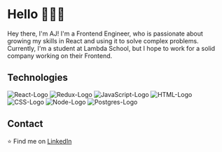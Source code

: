 # Hello :wave::man_technologist:

Hey there, I'm AJ! I'm a Frontend Engineer, who is passionate about growing my skills in React and using it to solve complex problems. Currently, I'm a student at Lambda School, but I hope to work for a solid company working on their Frontend.

## Technologies

![React-Logo](https://camo.githubusercontent.com/b8f9baf34dfa59e5cf63be744777f8f01596535a4bcc1502df3cf39a71d41c23/68747470733a2f2f696d672e736869656c64732e696f2f62616467652f2d52656163742d3333333333333f7374796c653d666c6174266c6f676f3d7265616374) ![Redux-Logo](https://camo.githubusercontent.com/08413b23131d86fc9390a427491f7dff29124c48b1743cc517eb8049058bdc67/68747470733a2f2f696d672e736869656c64732e696f2f62616467652f2d52656475782d3333333333333f7374796c653d666c6174266c6f676f3d7265647578)  ![JavaScript-Logo](https://camo.githubusercontent.com/848defb760c0adff4362c04283f254f633ea8eff177c1640b209429d0e3d7627/68747470733a2f2f696d672e736869656c64732e696f2f62616467652f2d4a6176615363726970742d3333333333333f7374796c653d666c6174266c6f676f3d6a617661736372697074) ![HTML-Logo](https://camo.githubusercontent.com/b1720e127ee280daab63f84b508b29abe2540b02f5f57675765ad07da1315241/68747470733a2f2f696d672e736869656c64732e696f2f62616467652f2d48544d4c352d3333333333333f7374796c653d666c6174266c6f676f3d48544d4c35) ![CSS-Logo](https://camo.githubusercontent.com/c38a05ab57aea563f73ae6b4aad7f556faa734d4077a7b52a2081b41ce27da40/68747470733a2f2f696d672e736869656c64732e696f2f62616467652f2d4353532d3333333333333f7374796c653d666c6174266c6f676f3d43535333266c6f676f436f6c6f723d313537324236) ![Node-Logo](https://camo.githubusercontent.com/7659585b1e4c20c318f170a540852bfdb675907e3f70d05dc29cf5bde1081250/68747470733a2f2f696d672e736869656c64732e696f2f62616467652f2d4e6f64652e6a732d3333333333333f7374796c653d666c6174266c6f676f3d6e6f64652e6a73) ![Postgres-Logo](https://camo.githubusercontent.com/c49ced4eb0b73166620130850e92b17433e8b55c8f0df4679c40d10e560c8547/68747470733a2f2f696d672e736869656c64732e696f2f62616467652f2d506f7374677265732d3333333333333f7374796c653d666c6174266c6f676f3d706f737467726573716c)

## Contact

:star: Find me on [LinkedIn](https://www.linkedin.com/in/aj-gebara/)
